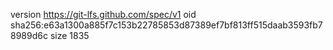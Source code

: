 version https://git-lfs.github.com/spec/v1
oid sha256:e63a1300a885f7c153b22785853d87389ef7bf813ff515daab3593fb78989d6c
size 1835
